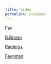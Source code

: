 ```yaml
---
title: Video
permalink: /videos/
---
```


Fav

[B.Brown](https://www.youtube.com/watch?v=1Evwgu369Jw)

[Raiders+](http://extension765.com/sdr/18-raiders)

[Feynman](http://www.dailymotion.com/video/x24gwgc_richard-feynman-the-pleasure-of-finding-things-out_news)
